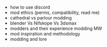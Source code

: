 - how to use discord
- mod ethics (perms, compatibility, read me)
- cathedral vs parlour modding
- blender Vs Nifskope Vs 3dsmax
- modders and their experience modding MW
- mod inspiration and methodology
- modding and lore